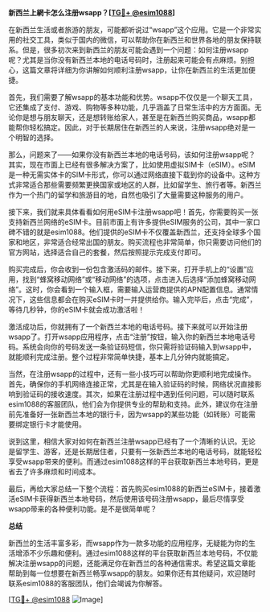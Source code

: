 **新西兰上網卡怎么注册wsapp？[[TG💪+ @esim1088](https://t.me/s/esim1088)]**

在新西兰生活或者旅游的朋友，可能都听说过“wsapp”这个应用。它是一个非常实用的社交工具，类似于国内的微信，可以帮助你在新西兰和世界各地的朋友保持联系。但是，很多初次来到新西兰的朋友可能会遇到一个问题：如何注册wsapp呢？尤其是当你没有新西兰本地的电话号码时，注册起来可能会有点麻烦。别担心，这篇文章将详细为你讲解如何顺利注册wsapp，让你在新西兰的生活更加便捷。

首先，我们需要了解wsapp的基本功能和优势。wsapp不仅仅是一个聊天工具，它还集成了支付、游戏、购物等多种功能，几乎涵盖了日常生活中的方方面面。无论你是想与朋友聊天，还是想转账给家人，甚至是在新西兰购买商品，wsapp都能帮你轻松搞定。因此，对于长期居住在新西兰的人来说，注册wsapp绝对是一个明智的选择。

那么，问题来了——如果你没有新西兰本地的电话号码，该如何注册wsapp呢？其实，现在市面上已经有很多解决方案了，比如使用虚拟SIM卡（eSIM）。eSIM是一种无需实体卡的SIM卡形式，你可以通过网络直接下载到你的设备中。这种方式非常适合那些需要频繁更换国家或地区的人群，比如留学生、旅行者等。新西兰作为一个热门的留学和旅游目的地，自然也吸引了大量需要这种服务的用户。

接下来，我们就来具体看看如何用eSIM卡注册wsapp吧！首先，你需要购买一张支持新西兰网络的eSIM卡。目前市面上有许多提供eSIM服务的公司，其中一家口碑不错的就是esim1088。他们提供的eSIM卡不仅覆盖新西兰，还支持全球多个国家和地区，非常适合经常出国的朋友。购买流程也非常简单，你只需要访问他们的官方网站，选择适合自己的套餐，然后按照提示完成支付即可。

购买完成后，你会收到一份包含激活码的邮件。接下来，打开手机上的“设置”应用，找到“蜂窝移动网络”或“移动网络”的选项，点击进入后选择“添加蜂窝移动网络”。这时，你会看到一个输入框，需要输入运营商提供的APN配置信息。通常情况下，这些信息都会在购买eSIM卡时一并提供给你。输入完毕后，点击“完成”，等待几秒钟，你的eSIM卡就会成功激活啦！

激活成功后，你就拥有了一个新西兰本地的电话号码。接下来就可以开始注册wsapp了。打开wsapp应用程序，点击“注册”按钮，输入你的新西兰本地电话号码。系统会向你的号码发送一条验证码短信，你只需将验证码输入到wsapp中，就能顺利完成注册。整个过程非常简单快捷，基本上几分钟内就能搞定。

当然，在注册wsapp的过程中，还有一些小技巧可以帮助你更顺利地完成操作。首先，确保你的手机网络连接正常，尤其是在输入验证码的时候，网络状况直接影响到验证码的接收速度。其次，如果在注册过程中遇到任何问题，可以随时联系esim1088的客服团队，他们会为你提供专业的帮助和支持。此外，建议你在注册前先准备好一张新西兰本地的银行卡，因为wsapp的某些功能（如转账）可能需要绑定银行卡才能使用。

说到这里，相信大家对如何在新西兰注册wsapp已经有了一个清晰的认识。无论是留学生、游客，还是长期居住者，只要有一张新西兰本地的电话号码，就能轻松享受wsapp带来的便利。而通过esim1088这样的平台获取新西兰本地号码，更是省去了许多麻烦和时间成本。

最后，再给大家总结一下整个流程：首先购买esim1088的新西兰eSIM卡，接着激活eSIM卡获得新西兰本地号码，然后使用该号码注册wsapp，最后尽情享受wsapp带来的各种便利功能。是不是很简单呢？

**总结**

新西兰的生活丰富多彩，而wsapp作为一款多功能的应用程序，无疑能为你的生活增添不少乐趣和便利。通过esim1088这样的平台获取新西兰本地号码，不仅能解决注册wsapp的问题，还能满足你在新西兰的各种通信需求。希望这篇文章能帮助到每一位想要在新西兰畅享wsapp的朋友。如果你还有其他疑问，欢迎随时联系esim1088的客服团队，他们会竭诚为你解答。

[[TG💪+ @esim1088](https://t.me/s/esim1088) ![Image](https://i.postimg.cc/4NQfJmqS/Snipaste-2025-05-13-00-14-12.png)]